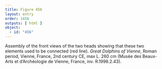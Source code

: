 ```yaml
---
title: Figure 456
layout: entry
order: 1456
outputs: [ html ]
object:
  - id: "456"
---
```


Assembly of the front views of the two heads showing that these two elements used to be connected (red line). *Great Dolphins of Vienne*, Roman period, Vienne, France, 2nd century CE, max L. 260 cm (Musée des Beaux-Arts et d’Archéologie de Vienne, France, inv. R.1998.2.43).
